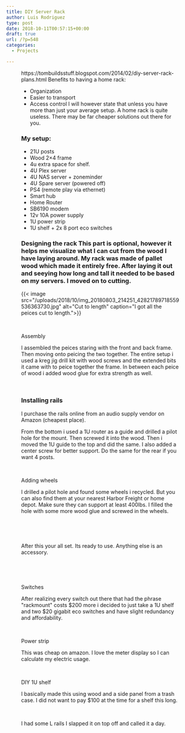 ```yaml
---
title: DIY Server Rack
author: Luis Rodriguez
type: post
date: 2018-10-11T00:57:15+00:00
draft: true
url: /?p=548
categories:
  - Projects

---
```

<figure class="wp-block-embed">https://tombuildsstuff.blogspot.com/2014/02/diy-server-rack-plans.html Benefits to having a home rack: 

  * Organization
  * Easier to transport
  * Access control I will however state that unless you have more than just your average setup. A home rack is quite useless. There may be far cheaper solutions out there for you. 

### My setup:

  * 21U posts
  * Wood 2&#215;4 frame
  * 4u extra space for shelf.
  * 4U Plex server
  * 4U NAS server + zoneminder
  * 4U Spare server (powered off)
  * PS4 (remote play via ethernet)
  * Smart hub
  * Home Router
  * SB6190 modem
  * 12v 10A power supply
  * 1U power strip
  * 1U shelf + 2x 8 port eco switches   

### Designing the rack This part is optional, however it helps me visualize what I can cut from the wood I have laying around. My rack was made of pallet wood which made it entirely free. After laying it out and seeying how long and tall it needed to be based on my servers. I moved on to cutting. 

 {{< image src="/uploads/2018/10/img_20180803_214251_42821789718559536363730.jpg" alt="Cut to length" caption="I got all the peices cut to length.">}}

&nbsp;

Assembly

I assembled the peices staring with the front and back frame. Then moving onto peicing the two together. The entire setup i used a kreg jig drill kit with wood screws and the extended bits it came with to peice together the frame. In between each peice of wood i added wood glue for extra strength as well.

&nbsp;

### Installing rails

I purchase the rails online from an audio supply vendor on Amazon (cheapest place).

From the bottom i used a 1U router as a guide and drilled a pilot hole for the mount. Then screwed it into the wood. Then i moved the 1U guide to the top and did the same. I also added a center screw for better support. Do the same for the rear if you want 4 posts.

&nbsp;

Adding wheels

I drilled a pilot hole and found some wheels i recycled. But you can also find them at your nearest Harbor Freight or home depot. Make sure they can support at least 400lbs. I filled the hole with some more wood glue and screwed in the wheels.

&nbsp;

&nbsp;

After this your all set. Its ready to use. Anything else is an accessory.

&nbsp;

&nbsp;

Switches

After realizing every switch out there that had the phrase "rackmount" costs $200 more i decided to just take a 1U shelf and two $20 gigabit eco switches and have slight redundancy and affordability.

&nbsp;

Power strip

This was cheap on amazon. I love the meter display so I can calculate my electric usage.

&nbsp;

DIY 1U shelf

I basically made this using wood and a side panel from a trash case. I did not want to pay $100 at the time for a shelf this long.

&nbsp;

I had some L rails I slapped it on top off and called it a day.

&nbsp;

&nbsp;